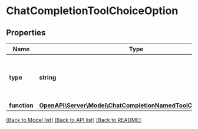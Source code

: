 # ChatCompletionToolChoiceOption

## Properties
Name | Type | Description | Notes
------------ | ------------- | ------------- | -------------
**type** | **string** | The type of the tool. Currently, only &#x60;function&#x60; is supported. | 
**function** | [**OpenAPI\Server\Model\ChatCompletionNamedToolChoiceFunction**](ChatCompletionNamedToolChoiceFunction.md) |  | 

[[Back to Model list]](../README.md#documentation-for-models) [[Back to API list]](../README.md#documentation-for-api-endpoints) [[Back to README]](../README.md)


